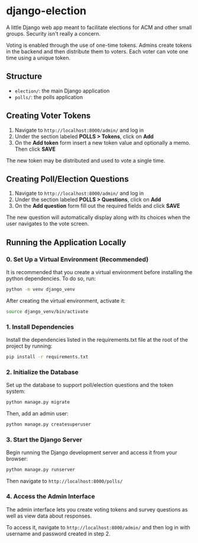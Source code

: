# django-election
A little Django web app meant to facilitate elections for ACM and other small groups. Security isn't really a concern.

Voting is enabled through the use of one-time tokens. Admins create tokens in the backend
and then distribute them to voters. Each voter can vote one time using a unique token.

## Structure
- `election/`: the main Django application
- `polls/`: the polls application

## Creating Voter Tokens

1. Navigate to `http://localhost:8000/admin/` and log in
2. Under the section labeled **POLLS > Tokens**, click on **Add**
3. On the **Add token** form insert a new token value and optionally
a memo. Then click **SAVE**

The new token may be distributed and used to vote a single time.

## Creating Poll/Election Questions

1. Navigate to `http://localhost:8000/admin/` and log in
2. Under the section labeled **POLLS > Questions**, click on **Add**
3. On the **Add question** form fill out the required fields and 
click **SAVE**

The new question will automatically display along with its choices 
when the user navigates to the vote screen. 

## Running the Application Locally

### 0. Set Up a Virtual Environment (Recommended)

It is recommended that you create a virtual environment before installing
the python dependencies. To do so, run:

```bash
python -m venv django_venv
```

After creating the virtual environment, activate it:

```bash
source django_venv/bin/activate
```

### 1. Install Dependencies

Install the dependencies listed in the requirements.txt file at the root of
the project by running:

```bash
pip install -r requirements.txt
```

### 2. Initialize the Database

Set up the database to support poll/election questions and the token system:

```bash
python manage.py migrate
```

Then, add an admin user:

```bash
python manage.py createsuperuser
```

### 3. Start the Django Server

Begin running the Django development server and access it from your browser:

```bash
python manage.py runserver
```

Then navigate to `http://localhost:8000/polls/`

### 4. Access the Admin Interface

The admin interface lets you create voting tokens and survey questions as well
as view data about responses. 

To access it, navigate to `http://localhost:8000/admin/` and then log in with username and password created in step 2.
